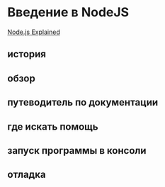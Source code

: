 # Введение в NodeJS


[Node.js Explained](https://www.youtube.com/embed/L0pjVcIsU6A)

## история


## обзор


## путеводитель по документации



## где искать помощь


## запуск программы в консоли


## отладка
